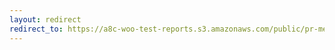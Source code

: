 ```yaml
---
layout: redirect
redirect_to: https://a8c-woo-test-reports.s3.amazonaws.com/public/pr-merge/38569/e2e/index.html
---
```

